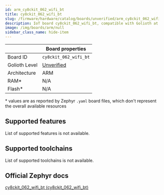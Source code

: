 ```yaml
---
id: arm_cy8ckit_062_wifi_bt
title: cy8ckit_062_wifi_bt
slug: /firmware/hardware/catalog/boards/unverified/arm_cy8ckit_062_wifi_bt
description: IoT board cy8ckit_062_wifi_bt, compatible with Golioth at unverified level.
image: /img/boards/arm/null
sidebar_class_name: hide-item
---
```


[//]: # (This is an auto-generated file, do not edit! Changes to it will be lost upon re-generation)



|                | Board properties     |
| -------------  | -------------------- |
| Board ID       | `cy8ckit_062_wifi_bt` |
| Golioth Level  | [Unverified](/firmware/hardware#unverified-boards) |
| Architecture   | ARM |
| RAM*           | N/A |
| Flash*         | N/A |

\* values are as reported by Zephyr `.yaml` board files, which don't represent the overall available resources



## Supported features

List of supported features is not available.

## Supported toolchains

List of supported toolchains is not available.

## Official Zephyr docs

[cy8ckit_062_wifi_bt (cy8ckit_062_wifi_bt)](https://docs.zephyrproject.org/3.6.0/boards/arm/cy8ckit_062_wifi_bt/doc/index.html)
